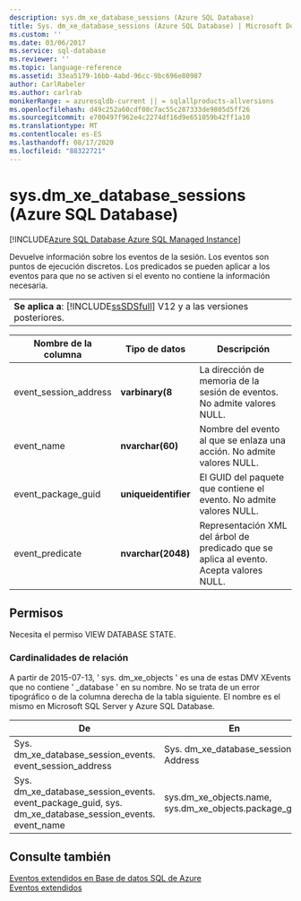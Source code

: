 ```yaml
---
description: sys.dm_xe_database_sessions (Azure SQL Database)
title: Sys. dm_xe_database_sessions (Azure SQL Database) | Microsoft Docs
ms.custom: ''
ms.date: 03/06/2017
ms.service: sql-database
ms.reviewer: ''
ms.topic: language-reference
ms.assetid: 33ea5179-16bb-4abd-96cc-9bc696e80987
author: CarlRabeler
ms.author: carlrab
monikerRange: = azuresqldb-current || = sqlallproducts-allversions
ms.openlocfilehash: d49c252a60cdf08c7ac55c287333de9805d5ff26
ms.sourcegitcommit: e700497f962e4c2274df16d9e651059b42ff1a10
ms.translationtype: MT
ms.contentlocale: es-ES
ms.lasthandoff: 08/17/2020
ms.locfileid: "88322721"
---
```

# <a name="sysdm_xe_database_sessions-azure-sql-database"></a>sys.dm_xe_database_sessions (Azure SQL Database)
[!INCLUDE[Azure SQL Database Azure SQL Managed Instance](../../includes/applies-to-version/asdb-asdbmi.md)]

  Devuelve información sobre los eventos de la sesión. Los eventos son puntos de ejecución discretos. Los predicados se pueden aplicar a los eventos para que no se activen si el evento no contiene la información necesaria.  
  
||  
|-|  
|**Se aplica a**: [!INCLUDE[ssSDSfull](../../includes/sssdsfull-md.md)] V12 y a las versiones posteriores.|  
  
|Nombre de la columna|Tipo de datos|Descripción|  
|-----------------|---------------|-----------------|  
|event_session_address|**varbinary(8**|La dirección de memoria de la sesión de eventos. No admite valores NULL.|  
|event_name|**nvarchar(60)**|Nombre del evento al que se enlaza una acción. No admite valores NULL.|  
|event_package_guid|**uniqueidentifier**|El GUID del paquete que contiene el evento. No admite valores NULL.|  
|event_predicate|**nvarchar(2048)**|Representación XML del árbol de predicado que se aplica al evento. Acepta valores NULL.|  
  
## <a name="permissions"></a>Permisos  
 Necesita el permiso VIEW DATABASE STATE.  
  
### <a name="relationship-cardinalities"></a>Cardinalidades de relación  
A partir de 2015-07-13, ' sys. dm_xe_objects ' es una de estas DMV XEvents que no contiene ' _database ' en su nombre. No se trata de un error tipográfico o de la columna derecha de la tabla siguiente. El nombre es el mismo en Microsoft SQL Server y Azure SQL Database.  
  
|De|En|Relación|  
|--------|------|----------------|  
|Sys. dm_xe_database_session_events. event_session_address|Sys. dm_xe_database_sessions. Address|Varios a uno|  
|Sys. dm_xe_database_session_events. event_package_guid, sys. dm_xe_database_session_events. event_name|sys.dm_xe_objects.name, sys.dm_xe_objects.package_guid|Varios a uno|  
  
## <a name="see-also"></a>Consulte también  
[Eventos extendidos en Base de datos SQL de Azure](https://azure.microsoft.com/documentation/articles/sql-database-xevent-db-diff-from-svr/)  
[Eventos extendidos](../../relational-databases/extended-events/extended-events.md)  
  
 
